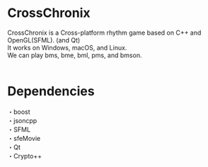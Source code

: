 # CrossChronix
CrossChronix is a Cross-platform rhythm game based on C++ and OpenGL(SFML). (and Qt)<br>
It works on Windows, macOS, and Linux.<br>
We can play bms, bme, bml, pms, and bmson.<br>
<br>
# Dependencies
・boost<br>
・jsoncpp<br>
・SFML<br>
・sfeMovie<br>
・Qt<br>
・Crypto++<br>
